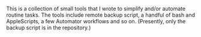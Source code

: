 This is a collection of small tools that I wrote to simplify and/or automate routine tasks. The tools include remote backup script, a handful of bash and AppleScripts, a few Automator workflows and so on. (Presently, only the backup script is in the repository.)
